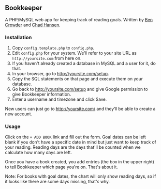 ## Bookkeeper

A PHP/MySQL web app for keeping track of reading goals. Written by [Ben Crowder](http://bencrowder.net/) and [Chad Hansen](http://chadgh.com/).

### Installation

1. Copy `config.template.php` to `config.php`.
2. Edit `config.php` for your system. We'll refer to your site URL as `http://yoursite.com` from here on.
3. If you haven't already created a database in MySQL and a user for it, do that.
4. In your browser, go to http://yoursite.com/setup.
5. Copy the SQL statements on that page and execute them on your database.
6. Go back to http://yoursite.com/setup and give Google permission to give Bookkeeper information.
7. Enter a username and timezone and click Save.

New users can just go to http://yoursite.com/ and they'll be able to create a new account.

### Usage

Click on the `+ ADD BOOK` link and fill out the form. Goal dates can be left blank if you don't have a specific date in mind but just want to keep track of your reading. Reading days are the days that'll be counted when we calculate how many days are left.

Once you have a book created, you add entries (the box in the upper right) to tell Bookkeeper which page you're on. That's about it.

Note: For books with goal dates, the chart will only show reading days, so if it looks like there are some days missing, that's why.
